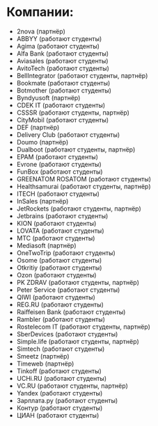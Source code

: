 # Компании:
- 2nova (партнёр)
- ABBYY (работают студенты)
- Agima (работают студенты)
- Alfa Bank (работают студенты)
- Aviasales (работают студенты)
- AvitoTech (работают студенты)
- BellIntegrator (работают студенты, партнёр)
- Bookmate (работают студенты)
- Botmother (работают студенты)
- Byndyusoft (партнёр)
- CDEK IT (работают студенты)
- CSSSR (работают студенты, партнёр)
- CityMobil (работают студенты)
- DEF (партнёр) 
- Delivery Club (работают студенты)
- Doumo (партнёр)
- Dualboot (работают студенты, партнёр)
- EPAM (работают студенты)
- Evrone (работают студенты)
- FunBox (работают студенты)
- GREENATOM ROSATOM (работают студенты)
- Healthsamurai (работают студенты, партнёр)
- ITECH (работают студенты)
- InSales (партнёр) 
- JetRockets (работают студенты, партнёр)
- Jetbrains (работают студенты)
- KION (работают студенты)
- LOVATA (работают студенты)
- MTC (работают студенты)
- Mediasoft (партнёр) 
- OneTwoTrip (работают студенты)
- Osome (работают студенты)
- Otkritiу (работают студенты)
- Ozon (работают студенты)
- PK ZDRAV (работают студенты, партнёр)
- Peter Service (работают студенты)
- QIWI (работают студенты)
- REG.RU (работают студенты)
- Raiffeisen Bank (работают студенты)
- Rambler (работают студенты)
- Rostelecom IT (работают студенты, партнёр)
- SberDevices (работают студенты)
- Simple.life (работают студенты, партнёр)
- Simtech (работают студенты)
- Smeetz (партнёр)
- Timeweb (партнёр)
- Tinkoff (работают студенты)
- UCHi.RU (работают студенты)
- VC.RU (работают студенты, партнёр)
- Yandex (работают студенты)
- Зарплата.ру (работают студенты)
- Контур (работают студенты)
- ЦИАН (работают студенты)